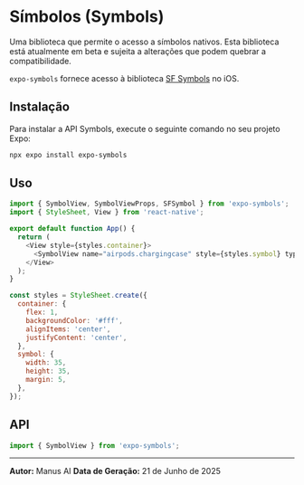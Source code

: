 # Símbolos (Symbols)

Uma biblioteca que permite o acesso a símbolos nativos. Esta biblioteca está atualmente em beta e sujeita a alterações que podem quebrar a compatibilidade.

`expo-symbols` fornece acesso à biblioteca [SF Symbols](https://developer.apple.com/sf-symbols/) no iOS.

## Instalação

Para instalar a API Symbols, execute o seguinte comando no seu projeto Expo:

```bash
npx expo install expo-symbols
```

## Uso

```javascript
import { SymbolView, SymbolViewProps, SFSymbol } from 'expo-symbols';
import { StyleSheet, View } from 'react-native';

export default function App() {
  return (
    <View style={styles.container}>
      <SymbolView name="airpods.chargingcase" style={styles.symbol} type="hierarchical" />
    </View>
  );
}

const styles = StyleSheet.create({
  container: {
    flex: 1,
    backgroundColor: '#fff',
    alignItems: 'center',
    justifyContent: 'center',
  },
  symbol: {
    width: 35,
    height: 35,
    margin: 5,
  },
});
```

## API

```javascript
import { SymbolView } from 'expo-symbols';
```

---

**Autor:** Manus AI
**Data de Geração:** 21 de Junho de 2025

